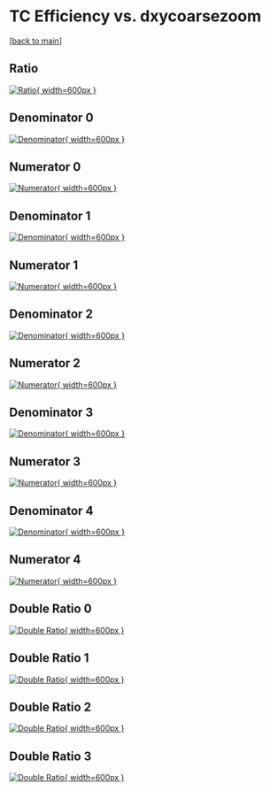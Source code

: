 # TC Efficiency vs. dxycoarsezoom

[[back to main](./)]



## Ratio

[![Ratio](../mtv/var/TC_loweta_0_0_eff_dxycoarsezoom.png){ width=600px }](../mtv/var/TC_loweta_0_0_eff_dxycoarsezoom.pdf)

## Denominator 0

[![Denominator](../mtv/den/TC_loweta_0_0_eff_dxycoarsezoom_den0.png){ width=600px }](../mtv/den/TC_loweta_0_0_eff_dxycoarsezoom_den0.pdf)

## Numerator 0

[![Numerator](../mtv/num/TC_loweta_0_0_eff_dxycoarsezoom_num0.png){ width=600px }](../mtv/num/TC_loweta_0_0_eff_dxycoarsezoom_num0.pdf)

## Denominator 1

[![Denominator](../mtv/den/TC_loweta_0_0_eff_dxycoarsezoom_den1.png){ width=600px }](../mtv/den/TC_loweta_0_0_eff_dxycoarsezoom_den1.pdf)

## Numerator 1

[![Numerator](../mtv/num/TC_loweta_0_0_eff_dxycoarsezoom_num1.png){ width=600px }](../mtv/num/TC_loweta_0_0_eff_dxycoarsezoom_num1.pdf)

## Denominator 2

[![Denominator](../mtv/den/TC_loweta_0_0_eff_dxycoarsezoom_den2.png){ width=600px }](../mtv/den/TC_loweta_0_0_eff_dxycoarsezoom_den2.pdf)

## Numerator 2

[![Numerator](../mtv/num/TC_loweta_0_0_eff_dxycoarsezoom_num2.png){ width=600px }](../mtv/num/TC_loweta_0_0_eff_dxycoarsezoom_num2.pdf)

## Denominator 3

[![Denominator](../mtv/den/TC_loweta_0_0_eff_dxycoarsezoom_den3.png){ width=600px }](../mtv/den/TC_loweta_0_0_eff_dxycoarsezoom_den3.pdf)

## Numerator 3

[![Numerator](../mtv/num/TC_loweta_0_0_eff_dxycoarsezoom_num3.png){ width=600px }](../mtv/num/TC_loweta_0_0_eff_dxycoarsezoom_num3.pdf)

## Denominator 4

[![Denominator](../mtv/den/TC_loweta_0_0_eff_dxycoarsezoom_den4.png){ width=600px }](../mtv/den/TC_loweta_0_0_eff_dxycoarsezoom_den4.pdf)

## Numerator 4

[![Numerator](../mtv/num/TC_loweta_0_0_eff_dxycoarsezoom_num4.png){ width=600px }](../mtv/num/TC_loweta_0_0_eff_dxycoarsezoom_num4.pdf)

## Double Ratio 0

[![Double Ratio](../mtv/ratio/TC_loweta_0_0_eff_dxycoarsezoom_ratio0.png){ width=600px }](../mtv/ratio/TC_loweta_0_0_eff_dxycoarsezoom_ratio0.pdf)

## Double Ratio 1

[![Double Ratio](../mtv/ratio/TC_loweta_0_0_eff_dxycoarsezoom_ratio1.png){ width=600px }](../mtv/ratio/TC_loweta_0_0_eff_dxycoarsezoom_ratio1.pdf)

## Double Ratio 2

[![Double Ratio](../mtv/ratio/TC_loweta_0_0_eff_dxycoarsezoom_ratio2.png){ width=600px }](../mtv/ratio/TC_loweta_0_0_eff_dxycoarsezoom_ratio2.pdf)

## Double Ratio 3

[![Double Ratio](../mtv/ratio/TC_loweta_0_0_eff_dxycoarsezoom_ratio3.png){ width=600px }](../mtv/ratio/TC_loweta_0_0_eff_dxycoarsezoom_ratio3.pdf)

